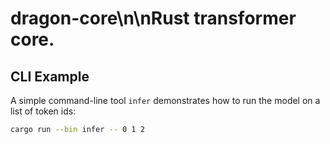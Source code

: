 # dragon-core\n\nRust transformer core.

## CLI Example

A simple command-line tool `infer` demonstrates how to run the model on a list
of token ids:

```bash
cargo run --bin infer -- 0 1 2
```
